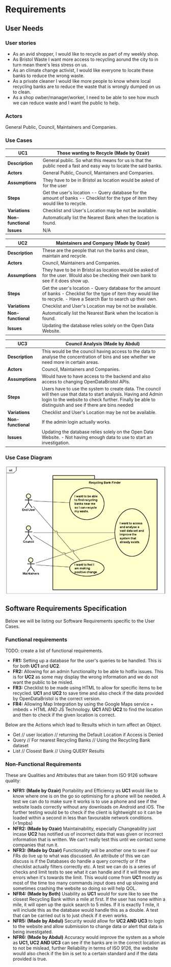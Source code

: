 # Requirements

## User Needs

### User stories
- As an avid shopper, I would like to recycle as part of my weekly shop.
- As Bristol Waste I want more access to recycling aorund the city to in turn mean there's less stress on us.
- As an climate change activist, I would like everyone to locate these banks to reduce the wrong waste.
- As a private cleaner I would like more people to know where local recycling banks are to reduce the waste that is wrongly dumped on us to clean.
- As a shop owber/manager/worker, I need to be able to see how much we can reduce waste and I want the public to help.

### Actors
General Public, Council, Maintainers and Companies.

### Use Cases

| UC1 | Those wanting to Recycle (Made by Ozair)
| -------------------------------------- | ------------------- |
| **Description** | General public. So what this means for us is that the public need a fast and easy way to locate the said banks. |
| **Actors** | General Public, Council, Maintainers and Companies. |
| **Assumptions** | They have to be in Bristol as location would be asked of for the user
| **Steps** | Get the user's location -- Query database for the amount of banks -- Checklist for the type of item they would like to recycle. |
| **Variations** | Checklist and User's Location may be not be available. |
| **Non-functional** | Automatically list the Nearest Bank when the location is found.|
| **Issues** | N/A |

| UC2 | Maintainers and Company (Made by Ozair) 
| -------------------------------------- | ------------------- |
| **Description** | These are the people that run the banks and clean, maintain and recycle. |
| **Actors** | Council, Maintainers and Companies. |
| **Assumptions** | They have to be in Bristol as location would be asked of for the user. Would also be checking their own bank to see if it does show up.
| **Steps** | Get the user's location - Query database for the amount of banks - Checklist for the type of item they would like to recycle. - Have a Search Bar to search up their own.  |
| **Variations** | Checklist and User's Location may be not be available. |
| **Non-functional** | Automatically list the Nearest Bank when the location is found.|
| **Issues** | Updating the database relies solely on the Open Data Website. |

| UC3 | Council Analysis (Made by Abdul) 
| -------------------------------------- | ------------------- |
| **Description** | This would be the council having access to the data to analyse the concentration of bins and see whether we need more in certain areas.
| **Actors** | Council, Maintainers and Companies. |
| **Assumptions** |  Would have to have access to the backend and also access to changing OpenDataBristol APIs.
| **Steps** | Users have to use the system to create data. The council will then use that data to start analysis. Having and Admin login to the website to check further. Finally be able to distinguish and see if there are bins needed   |
| **Variations** | Checklist and User's Location may be not be available. |
| **Non-functional** | If the admin login actually works. |
| **Issues** | Updating the database relies solely on the Open Data Website. - Not having enough data to use to start an investigation.|

### Use Case Diagram
![Insert your Context Diagram Here](images/RecyclingBankFinder.png)

## Software Requirements Specification
Below we will be listing our Software Requirements specific to the User Cases.
### Functional requirements
TODO: create a list of functional requirements. 
- **FR1:** Setting up a database for the user's queries to be handled. This is for both **UC1** and **UC2**.
- **FR2:** Allowing for an admin functionality to be able to hotfix issues. This is for **UC2** as some may display the wrong information and we do not want the public to be misled.
- **FR3:** Checklist to be made using HTML to allow for specific items to be recycled. **UC1** and **UC2** to save time and also check if the data provided by OpenDataBristol is the correct version.
- **FR4:** Allowing Map Integration by using the Google Maps service + imbeds + HTML AND JS Technology. **UC1** AND **UC2** to find the location and then to check if the given location is correct.


<Action><Result><Object>
Below are the Actions which lead to Results which in turn affect an Object.
* Get // user location // returning the Default Location if Access is Denied
* Query // For nearest Recycling Banks // Using the Recycling Bank dataset
* List // Closest Bank // Using QUERY Results

### Non-Functional Requirements
These are Qualities and Attributes that are taken from ISO 9126 software quality:

- **NFR1: (Made by Ozair)** Portability and Efficiency as **UC1** would like to know where one is on the go so optimising for a phone will be needed. A test we can do to make sure it works is to use a phone and see if the website loads correctly without any downloads on Android and iOS. The further testing would be to check if the client is lightweight so it can be loaded within a second in less than favourable network conditions. (<1mpbs)
- **NFR2: (Made by Ozair)** Maintainability, especially Changeability just incase **UC2** has notified us of incorrect data that was given or incorrect information that is written. We can't really test this until we contact some companies that run it.
- **NFR3: (Made by Ozair)** Functionality will be another one to see if our FRs do live up to what was discussed. An attribute of this we can discuss is if the Databases do handle a query correctly or if the checklist actually filters correctly etc. A test we can do is a series of checks and limit tests to see what it can handle and if it will throw any errors when it's towards the limit. This would come from **UC1** mostly as most of the time too many commands input does end up slowing and sometimes crashing the website so doing so will help QOL.
- **NFR4: (Made by Both)** Usability as **UC1** would for sure like to see the closest Recycling Bank within a mile at first. If the user has none within a mile, it will open up the quick search to 5 miles. If it is exactly 1 mile, it will include this as the database would handle this as a double. A test that can be carried out is to just check if it even works.
- **NFR5: (Made by Abdul)** Security would allow for **UC2 AND UC3** to login to the website and allow submission to change data or alert that data is being investigated.
- **NFR6: (Made by Abdul)** Accuracy would improve the system as a whole as **UC1, UC2 AND UC3** can see if the banks are in the correct location as to not be mislead, further Reliability in terms of ISO 9126, the website would also check if the bin is set to a certain standard and if the data provided is true.